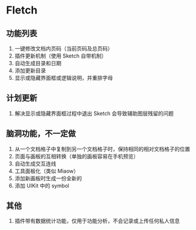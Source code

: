 # Fletch


## 功能列表
1. 一键修改文档内页码（当前页码及总页码）
2. 插件更新机制（使用 Sketch 自带机制）
3. 自动生成目录和日期
4. 添加更新目录
5. 显示或隐藏界面框或逻辑说明，并重排字母

## 计划更新
1. 解决显示或隐藏界面框过程中退出 Sketch 会导致辅助图层残留的问题

## 脑洞功能，不一定做
1. 从一个文档格子中复制到另一个文档格子时，保持相同的相对文档格子的位置
2. 页面与画板的互相转换（单独的画板容易在手机预览）
3. 自动生成交互连线
4. 工具面板化（类似 Miaow） 
5. 添加新画板时生成一份全新的
6. 添加 UIKit 中的 symbol

## 其他
1. 插件带有数据统计功能，仅用于功能分析，不会记录或上传任何私人信息
